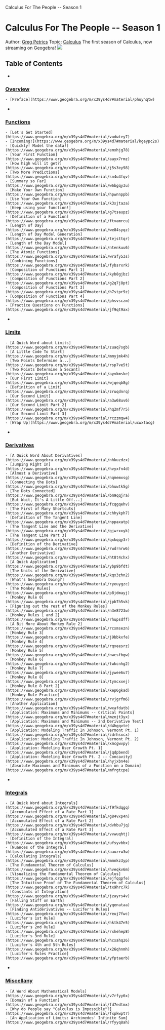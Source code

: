 Calculus For The People -- Season 1

# Calculus For The People -- Season 1

Author:
[Greg Petrics](https://www.geogebra.org/u/greg.petrics)
Topic:
[Calculus](https://www.geogebra.org/t/calculus)
The first season of Calculus, now streaming on Geogebra!
![](../_resources/c0a701a920d74fc5ea1e2ab9db6b988d.png)

## Table of Contents

-

### [Overview](https://www.geogebra.org/m/x39ys4d7#chapter/403420)

    - [Preface](https://www.geogebra.org/m/x39ys4d7#material/phuyhqtw)

-

### [Functions](https://www.geogebra.org/m/x39ys4d7#chapter/398513)

    - [Let's Get Started](https://www.geogebra.org/m/x39ys4d7#material/vudwtey7)
    - [Incoming!](https://www.geogebra.org/m/x39ys4d7#material/kgeypc2s)
    - [Quickly! Model the data!](https://www.geogebra.org/m/x39ys4d7#material/emxhjg78)
    - [Your First Function](https://www.geogebra.org/m/x39ys4d7#material/aayx7rmz)
    - [How high will it get?](https://www.geogebra.org/m/x39ys4d7#material/j5s3ey98)
    - [Two More Predictions](https://www.geogebra.org/m/x39ys4d7#material/sn4u4fqv)
    - [Summary so Far](https://www.geogebra.org/m/x39ys4d7#material/w6bgqy3u)
    - [Make Your Own Function](https://www.geogebra.org/m/x39ys4d7#material/hpwnnppb)
    - [Use Your Own Function](https://www.geogebra.org/m/x39ys4d7#material/k3xjtaza)
    - [Keep using your function!](https://www.geogebra.org/m/x39ys4d7#material/g7tsaupz)
    - [Definition of a Function](https://www.geogebra.org/m/x39ys4d7#material/ftvamrcu)
    - [Length of Day](https://www.geogebra.org/m/x39ys4d7#material/we84syqz)
    - [Length of Day Model Generation](https://www.geogebra.org/m/x39ys4d7#material/tejsttqr)
    - [Length of the Day Model](https://www.geogebra.org/m/x39ys4d7#material/ntenkuu6)
    - [The Atomic Functions](https://www.geogebra.org/m/x39ys4d7#material/wrafy53s)
    - [Combining Functions](https://www.geogebra.org/m/x39ys4d7#material/fybsrxrk)
    - [Composition of Functions Part 1](https://www.geogebra.org/m/x39ys4d7#material/kyb8gjbz)
    - [Composition of Functions Part 2](https://www.geogebra.org/m/x39ys4d7#material/g2q7j8pt)
    - [Composition of Functions Part 3](https://www.geogebra.org/m/x39ys4d7#material/h7stpr9z)
    - [Composition of Functions Part 4](https://www.geogebra.org/m/x39ys4d7#material/phsvsczm)
    - [Practice Questions on Functions](https://www.geogebra.org/m/x39ys4d7#material/jf9qt9ax)

-

### [Limits](https://www.geogebra.org/m/x39ys4d7#chapter/398514)

    - [A Quick Word about Limits](https://www.geogebra.org/m/x39ys4d7#material/zuaq7sgb)
    - [A Little Code To Start](https://www.geogebra.org/m/x39ys4d7#material/mmyjmk4h)
    - [Two Points Determine a...](https://www.geogebra.org/m/x39ys4d7#material/rsp7ve5t)
    - [Two Points Determine a Secant](https://www.geogebra.org/m/x39ys4d7#material/ayvkmske)
    - [Our First Limit](https://www.geogebra.org/m/x39ys4d7#material/wjqeqb8g)
    - [Definition of a Limit](https://www.geogebra.org/m/x39ys4d7#material/zruqdnrq)
    - [Our Second Limit](https://www.geogebra.org/m/x39ys4d7#material/a3w68uv6)
    - [Our Second Limit Part 2](https://www.geogebra.org/m/x39ys4d7#material/hq2mf7r5)
    - [Our Second Limit Part 3](https://www.geogebra.org/m/x39ys4d7#material/rczzmqw4)
    - [Wrap Up](https://www.geogebra.org/m/x39ys4d7#material/ucwxtacg)

-

### [Derivatives](https://www.geogebra.org/m/x39ys4d7#chapter/398515)

    - [A Quick Word About Derivatives](https://www.geogebra.org/m/x39ys4d7#material/nhkuzdzx)
    - [Jumping Right In](https://www.geogebra.org/m/x39ys4d7#material/hvyxfn4d)
    - [Almost a Derivative](https://www.geogebra.org/m/x39ys4d7#material/nqmemxsg)
    - [Connecting the Dots](https://www.geogebra.org/m/x39ys4d7#material/bhuwtk5g)
    - [The Dots Connected](https://www.geogebra.org/m/x39ys4d7#material/bm9qqjra)
    - [But Wait, It's A Little Off...](https://www.geogebra.org/m/x39ys4d7#material/fcqgqehv)
    - [The First of Many Shortcuts](https://www.geogebra.org/m/x39ys4d7#material/chhykph7)
    - [Definition of The Tangent Line](https://www.geogebra.org/m/x39ys4d7#material/nppaxatp)
    - [The Tangent Line and the Derivative](https://www.geogebra.org/m/x39ys4d7#material/gjwrxxyk)
    - [The Tangent Line Part 3](https://www.geogebra.org/m/x39ys4d7#material/qxkqqy3r)
    - [Definition of the Derivative](https://www.geogebra.org/m/x39ys4d7#material/rwdrnrw6)
    - [Another Derivative](https://www.geogebra.org/m/x39ys4d7#material/ht8t4chx)
    - [A Quick Application](https://www.geogebra.org/m/x39ys4d7#material/ybp9bfdt)
    - [The Units of the Derivative](https://www.geogebra.org/m/x39ys4d7#material/kqx3zhn2)
    - [What's Geogebra Doing?](https://www.geogebra.org/m/x39ys4d7#material/ryeuygzc)
    - [The Monkey Rules](https://www.geogebra.org/m/x39ys4d7#material/p8jdmayj)
    - [Monkey Rule 0](https://www.geogebra.org/m/x39ys4d7#material/jpb7h5vk)
    - [Figuring out the rest of the Monkey Rules](https://www.geogebra.org/m/x39ys4d7#material/n3e8723w)
    - [Monkey Rules 1 and 2](https://www.geogebra.org/m/x39ys4d7#material/rhupsdff)
    - [A Bit More About Monkey Rule 2](https://www.geogebra.org/m/x39ys4d7#material/rcxmsezn)
    - [Monkey Rule 3](https://www.geogebra.org/m/x39ys4d7#material/j9bbkxfe)
    - [Monkey Rule 4](https://www.geogebra.org/m/x39ys4d7#material/rqxeesrz)
    - [Monkey Rule 5](https://www.geogebra.org/m/x39ys4d7#material/nwcsfbgw)
    - [Monkey Rule 6](https://www.geogebra.org/m/x39ys4d7#material/twkcnhg2)
    - [Monkey Rule 7](https://www.geogebra.org/m/x39ys4d7#material/jywee6u7)
    - [Monkey Rule 8](https://www.geogebra.org/m/x39ys4d7#material/tymcxxej)
    - [Monkey Rule 8 Part 2](https://www.geogebra.org/m/x39ys4d7#material/kep6gkad)
    - [Monkey Rule Practice](https://www.geogebra.org/m/x39ys4d7#material/rvjgrfm6)
    - [Another Application](https://www.geogebra.org/m/x39ys4d7#material/wxafdatb)
    - [Application: Maximums and Minimums -- Critical Points](https://www.geogebra.org/m/x39ys4d7#material/mznjt3yx)
    - [Application: Maximums and Minimums -- 2nd Derivative Test](https://www.geogebra.org/m/x39ys4d7#material/d4hgqvte)
    - [Application: Modeling Traffic In Johnson, Vermont Pt. 1](https://www.geogebra.org/m/x39ys4d7#material/zdrhsxcx)
    - [Application: Modeling Traffic In Johnson, Vermont Pt. 2](https://www.geogebra.org/m/x39ys4d7#material/xmcgwvpy)
    - [Application: Modeling User Growth Pt. 1](https://www.geogebra.org/m/x39ys4d7#material/jqdpbend)
    - [Application: Modeling User Growth Pt. 2 -- Concavity](https://www.geogebra.org/m/x39ys4d7#material/hyjxbn4e)
    - [Absolute Maximums and Minimums of a Function on a Domain](https://www.geogebra.org/m/x39ys4d7#material/mfrgtcpe)

-

### [Integrals](https://www.geogebra.org/m/x39ys4d7#chapter/398516)

    - [A Quick Word about Integrals](https://www.geogebra.org/m/x39ys4d7#material/f9fkdqgq)
    - [Accumulated Effect of a Rate Part 1](https://www.geogebra.org/m/x39ys4d7#material/g84vxp4n)
    - [Accumulated Effect of a Rate Part 2](https://www.geogebra.org/m/x39ys4d7#material/dvhbu7jq)
    - [Accumulated Effect of a Rate Part 3](https://www.geogebra.org/m/x39ys4d7#material/vvwuqhtj)
    - [Definition of the Integral](https://www.geogebra.org/m/x39ys4d7#material/ufsyvbbx)
    - [Nuances of the Integral](https://www.geogebra.org/m/x39ys4d7#material/aauzrw3w)
    - [Calculating Integrals](https://www.geogebra.org/m/x39ys4d7#material/mmnkz3yp)
    - [The Fundamental Theorem of Calculus](https://www.geogebra.org/m/x39ys4d7#material/hveqkv6m)
    - [Visualizing the Fundamental Theorem of Calculus](https://www.geogebra.org/m/x39ys4d7#material/ejfqqpfe)
    - [The Intuitive Proof of The Fundamental Theorem of Calculus](https://www.geogebra.org/m/x39ys4d7#material/tx9hrc7k)
    - [Constants of Integration](https://www.geogebra.org/m/x39ys4d7#material/jzayrs4v)
    - [Falling Stuff on Earth](https://www.geogebra.org/m/x39ys4d7#material/yqenataa)
    - [Finding Antiderivatives -- Lucifer's Rules](https://www.geogebra.org/m/x39ys4d7#material/reuj7fwc)
    - [Lucifer's 1st Rule](https://www.geogebra.org/m/x39ys4d7#material/hktk47e5)
    - [Lucifer's 2nd Rule](https://www.geogebra.org/m/x39ys4d7#material/rxhehep8)
    - [Lucifer's 3rd Rule](https://www.geogebra.org/m/x39ys4d7#material/hcxahq26)
    - [Lucifer's 4th and 5th Rules](https://www.geogebra.org/m/x39ys4d7#material/x26qhnmh)
    - [Lucifer's Rules Practice](https://www.geogebra.org/m/x39ys4d7#material/yfptaerb)

-

### [Miscellany](https://www.geogebra.org/m/x39ys4d7#chapter/413647)

    - [A Word About Mathematical Models](https://www.geogebra.org/m/x39ys4d7#material/v7rfyy6x)
    - [Domain of a Function](https://www.geogebra.org/m/x39ys4d7#material/fd7edtmx)
    - [Why do People say "Calculus is Impossible"?](https://www.geogebra.org/m/x39ys4d7#material/fxpkwpt7)
    - [An Application of Limits: Archimedes' Infinite Sum](https://www.geogebra.org/m/x39ys4d7#material/rfyyq8ah)